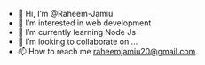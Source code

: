 - 👋 Hi, I’m @Raheem-Jamiu
- 👀 I’m interested in web development 
- 🌱 I’m currently learning Node Js
- 💞️ I’m looking to collaborate on ...
- 📫 How to reach me raheemjamiu20@gmail.com


<!---
Raheem-Jamiu/Raheem-Jamiu is a ✨ special ✨ repository because its `README.md` (this file) appears on your GitHub profile.
You can click the Preview link to take a look at your changes.
--->
